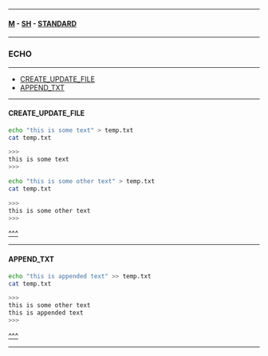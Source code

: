 
---

#### [M](https://github.com/ttltrk/TTT/blob/master/menu.md) - [SH](https://github.com/ttltrk/TTT/blob/master/SH/SH.md) - [STANDARD](https://github.com/ttltrk/TTT/blob/master/SH/STANDARD/STANDARD.md)

---

### ECHO

---

* [CREATE_UPDATE_FILE](#CREATE_UPDATE_FILE)
* [APPEND_TXT](#APPEND_TXT)

---

#### CREATE_UPDATE_FILE

```sh
echo "this is some text" > temp.txt
cat temp.txt

>>>
this is some text
>>>

echo "this is some other text" > temp.txt
cat temp.txt

>>>
this is some other text
>>>
```

[^^^](#ECHO)

---

#### APPEND_TXT

```sh
echo "this is appended text" >> temp.txt
cat temp.txt

>>>
this is some other text
this is appended text
>>>
```

[^^^](#ECHO)

---
